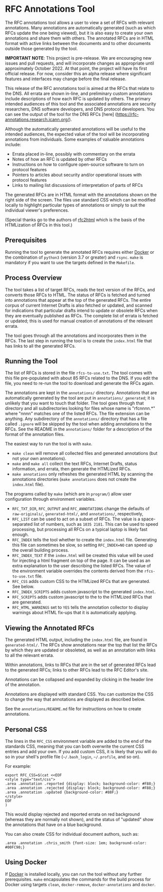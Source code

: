 # RFC Annotations Tool

The RFC annotations tool allows a user to view a set of RFCs with relevant annotations.
Many annotations are automatically generated (such as which RFCs update the one being viewed),
but it is also easy to create your own annotations and share them with others.
The annotated RFCs are in HTML format with active links between the documents and to
other documents outside those generated by the tool.

__IMPORTANT NOTE__: This project is pre-release. We are encouraging new issues and
pull requests, and will incorporate changes as appropriate until approximately October 2022.
At that point, the project will have its first official release.
For now, consider this an alpha release where significant features and interfaces
may change before the final release.

This release of the RFC annotations tool is aimed at the RFCs that relate to the DNS.
All errata are shown in-line, and preliminary custom annotations include descriptions of
how each RFC is updated by others.
The primary intended audiences of this tool and the associated annotations are security researchers, DNS software developers,
and DNS protocol developers.
You can see the output of the tool for the DNS RFCs [here] (https://rfc-annotations.research.icann.org/).

Although the automatically generated annotations will be useful to the intended audiences,
the expected value of the tool will be incorporating annotations from individuals.
Some examples of valuable annotations include:

- Errata placed in-line, possibly with commentary on the errata
- Notes of how an RFC is updated by other RFCs
- Instructions on how to configure open-source software to turn on protocol features
- Pointers to articles about security and/or operational issues with protocol features
- Links to mailing list discussions of interpretation of parts of RFCs

The generated RFCs are in HTML format with the annotations shown on the right side of the screen.
The files use standard CSS which can be modified locally to highlight particular types of
annotations or simply to suit the individual viewer's preferences.

(Special thanks go to the authors of [rfc2html](https://github.com/ietf-tools/rfc2html)
which is the basis of the HTMLization of RFCs in this tool.)

## Prerequisites

Running the tool to generate the annotated RFCs requires either [Docker](https://docker.com)
or the combination of `python3` (version 3.7 or greater) and `rsync`. `make` is mandatory if you
want to use the targets defined in the `Makefile`.

## Process Overview

The tool takes a list of target RFCs, reads the text version of the RFCs, and converts those RFCs to HTML.
The status of RFCs is fetched and turned into annotations that appear at the top of the generated RFCs.
The entire corpus of current Internet Drafts is also fetched or updated, and scanned for indications
that particular drafts intend to update or obsolete RFCs when they are eventually published as RFCs.
The complete list of errata is fetched or updated;
this is used for manual creation of annotations of the relevant errata.

The tool goes through all the annotations and incorporates them in the RFCs.
The last step in running the tool is to create the `index.html` file that has links to all the generated RFCs.

## Running the Tool

The list of RFCs is stored in the file `rfcs-to-use.txt`.
The tool comes with this file pre-populated with about 85 RFCs related to the DNS.
If you edit the file, you need to re-run the tool to download and generate the RFCs again.

The annotations are kept in the `annotations/` directory.
Annotations that are automatically generated by the tool are put in `annotations/_generated`;
it is unlikely that you want to touch that folder.
The tool goes through that directory and all subdirectories looking for files whose name
is "rfcnnnn.*" where "nnnn" matches one of the listed RFCs.
The file extension can be anything.
Any subdirectory of the `annotations/` directory that has a file called `.ignore` will be skipped
by the tool when adding annotations to the RFCs.
See the README in the `annotations/` folder for a description of the format of the annotation files.

The easiest way to run the tool is with `make`.

- `make clean` will remove all collected files and generated annotations (but not your own annotations).
- `make` and `make all` collect the text RFCs, Internet Drafts, status information, and errata, then generate the HTMLized RFCs.
- `make annotations` only refreshes the generated HTML by scanning the annotations directories
(`make annotations` does not create the `index.html` file).

The programs called by `make` (which are in `program/`) allow user configuration through environment variables.

- `RFC_TXT_DIR`, `RFC_OUTPUT` and `RFC_ANNOTATIONS` change the defaults of
`raw-originals/`, `generated-html/`, and `annotations/`, respectively,
- `RFC_LIST` can be used to act on a subset of RFCs.
The value is a space-separated list of numbers, such as `1035 2181`.
This can be used to speed processing, but processing all RFCs on a typical laptop is
likely fast enough.
- `RFC_INDEX` tells the tool whether to create the `index.html` file.
Generating this file can sometimes be slow, so setting `RFC_INDEX=NO`
can speed up the overall building process.
- `RFC_INDEX_TEXT` if the `index.html` will be created this value will be used for injecting a html fragment on top of the page. 
It can be used as an extra explanation to the user describing the listed RFCs. 
The value of the environment variable overrides the contents derived from the
`rfcs-to-use.txt` file.
- `RFC_CSS` adds custom CSS to the HTMLized RFCs that are generated. See below.
- `RFC_INDEX_SCRIPTS` adds custom javascript to the generated `index.html`.
- `RFC_SCRIPTS` adds custom javascript to the to the HTMLized RFCs that are generated.
- `RFC_HTML_WARNINGS` set to `YES` tells the annotation collector to display warnings about HTML
fix-ups that it is automatically applying.

## Viewing the Annotated RFCs

The generated HTML output, including the `index.html` file, are found in `generated-html/`.
The RFCs show annotations near the top that list the RFCs by which they are updated or obsoleted,
as well as an annotation with links to all the relevant errata.

Within annotations, links to RFCs that are in the set of generated RFCs lead to the generated
RFCs; links to other RFCs lead to the RFC Editor's site.

Annotations can be collapsed and expanded by clicking in the header line of the annotation.

Annotations are displayed with standard CSS. You can customize the CSS to change the way
that annotations are displayed as described below.

See the `annotations/README.md` file for instructions on how to create annotations.

## Personal CSS

The lines in the `RFC_CSS` environment variable are added to the end of the standards CSS,
meaning that you can both overwrite the current CSS entries and add your own.
If you add custom CSS, it is likely that you will do so in your shell's profile
file (`~/.bash_login`, `~/.profile`, and so on).

For example:
```
export RFC_CSS=$(cat <<EOF
<style type="text/css">
.area .annotation .reported {display: block; background-color: #F88;}
.area .annotation .rejected {display: block; background-color: #F88;}
.area .annotation .updated {background-color: #88F;}
</style>
EOF
)
```
This would display rejected and reported errata on red background (whereas they are normally not shown),
and the status of "updated" show the annotations that have on a blue background.

You can also create CSS for individual document authors, such as:
```
.area .annotation .chris_smith {font-size: 1em; background-color: #00FC90;}
```

## Using Docker

If [Docker](https://www.docker.com/) is installed locally, you can run the tool
without any further prerequisites.
`make` encapsulates the commands for the build process for Docker using
targets `clean`, `docker-remove`, `docker-annotations` and `docker`.

